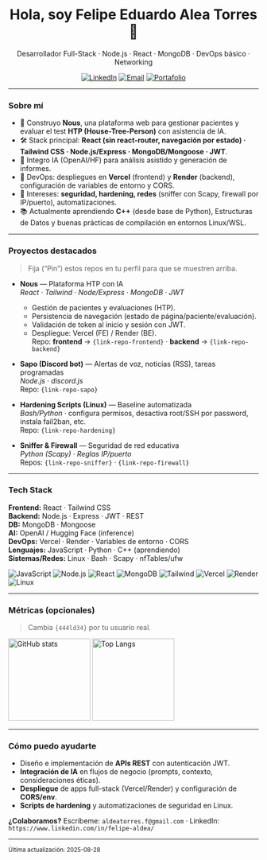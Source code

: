 <!-- PERFIL: https://github.com/{tu-usuario}/{tu-usuario} -->
<!-- Reemplaza TODO lo que esté entre {llaves} -->

<h1 align="center">Hola, soy Felipe Eduardo Alea Torres 👋</h1>
<p align="center">
  Desarrollador Full-Stack · Node.js · React · MongoDB · DevOps básico · Networking
</p>

<p align="center">
  <a href="https://www.linkedin.com/in/felipe-aldea/"><img alt="LinkedIn" src="https://img.shields.io/badge/LinkedIn-{Tu_Usuario}-blue?logo=linkedin"></a>
  <a href="mailto:aldeatorres.f@gmail.com"><img alt="Email" src="https://img.shields.io/badge/Email-Contactar-informational?logo=gmail"></a>
  <a href="https://{tu-dominio-o-portfolio}"><img alt="Portafolio" src="https://img.shields.io/badge/Portafolio-Ver%20sitio-black?logo=firefoxbrowser"></a>
</p>

---

### Sobre mí
- 🧠 Construyo **Nous**, una plataforma web para gestionar pacientes y evaluar el test **HTP (House-Tree-Person)** con asistencia de IA.  
- 🛠️ Stack principal: **React (sin react-router, navegación por estado) · Tailwind CSS · Node.js/Express · MongoDB/Mongoose · JWT**.  
- 🤖 Integro IA (OpenAI/HF) para análisis asistido y generación de informes.  
- 🚀 DevOps: despliegues en **Vercel** (frontend) y **Render** (backend), configuración de variables de entorno y CORS.  
- 🔐 Intereses: **seguridad, hardening, redes** (sniffer con Scapy, firewall por IP/puerto), automatizaciones.  
- 📚 Actualmente aprendiendo **C++** (desde base de Python), Estructuras de Datos y buenas prácticas de compilación en entornos Linux/WSL.

---

### Proyectos destacados
> Fija (“Pin”) estos repos en tu perfil para que se muestren arriba.

- **Nous** — Plataforma HTP con IA  
  _React · Tailwind · Node/Express · MongoDB · JWT_  
  - Gestión de pacientes y evaluaciones (HTP).  
  - Persistencia de navegación (estado de página/paciente/evaluación).  
  - Validación de token al inicio y sesión con JWT.  
  - Despliegue: Vercel (FE) / Render (BE).  
  Repo: **frontend** → `{link-repo-frontend}` · **backend** → `{link-repo-backend}`

- **Sapo (Discord bot)** — Alertas de voz, noticias (RSS), tareas programadas  
  _Node.js · discord.js_  
  Repo: `{link-repo-sapo}`

- **Hardening Scripts (Linux)** — Baseline automatizada  
  _Bash/Python_ · configura permisos, desactiva root/SSH por password, instala fail2ban, etc.  
  Repo: `{link-repo-hardening}`

- **Sniffer & Firewall** — Seguridad de red educativa  
  _Python (Scapy) · Reglas IP/puerto_  
  Repos: `{link-repo-sniffer}` · `{link-repo-firewall}`

---

### Tech Stack
**Frontend:** React · Tailwind CSS  
**Backend:** Node.js · Express · JWT · REST  
**DB:** MongoDB · Mongoose  
**AI:** OpenAI / Hugging Face (inference)  
**DevOps:** Vercel · Render · Variables de entorno · CORS  
**Lenguajes:** JavaScript · Python · C++ (aprendiendo)  
**Sistemas/Redes:** Linux · Bash · Scapy · nfTables/ufw

<p>
  <img alt="JavaScript" src="https://img.shields.io/badge/JS-ES202x-informational?logo=javascript">
  <img alt="Node.js" src="https://img.shields.io/badge/Node.js-Express-success?logo=node.js">
  <img alt="React" src="https://img.shields.io/badge/React-18-blue?logo=react">
  <img alt="MongoDB" src="https://img.shields.io/badge/MongoDB-Mongoose-brightgreen?logo=mongodb">
  <img alt="Tailwind" src="https://img.shields.io/badge/Tailwind-CSS-38B2AC?logo=tailwindcss&logoColor=white">
  <img alt="Vercel" src="https://img.shields.io/badge/Vercel-Deploy-black?logo=vercel">
  <img alt="Render" src="https://img.shields.io/badge/Render-Deploy-46E3B7?logo=render">
  <img alt="Linux" src="https://img.shields.io/badge/Linux-Bash-informational?logo=linux">
</p>

---

### Métricas (opcionales)
> Cambia `{444ld34}` por tu usuario real.

<p>
  <img height="165" src="https://github-readme-stats.vercel.app/api?username={tu-usuario}&show_icons=true&hide_title=true&count_private=true" alt="GitHub stats" />
  <img height="165" src="https://github-readme-stats.vercel.app/api/top-langs/?username={tu-usuario}&layout=compact&langs_count=8" alt="Top Langs" />
</p>

---

### Cómo puedo ayudarte
- Diseño e implementación de **APIs REST** con autenticación JWT.  
- **Integración de IA** en flujos de negocio (prompts, contexto, consideraciones éticas).  
- **Despliegue** de apps full-stack (Vercel/Render) y configuración de **CORS/env**.  
- **Scripts de hardening** y automatizaciones de seguridad en Linux.  

**¿Colaboramos?** Escríbeme: `aldeatorres.f@gmail.com` · LinkedIn: `https://www.linkedin.com/in/felipe-aldea/`

---

<sub>Última actualización: 2025-08-28</sub>
